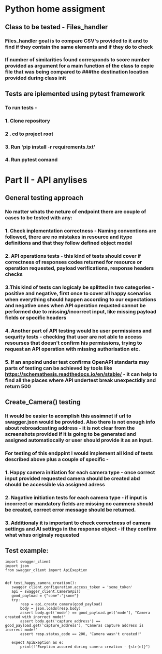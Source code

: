 # Python home assigment

## Class to be tested - Files_handler 

### Files_handler goal is to compare CSV's provided to it and to find if they contain the same elements and if they do to check
### If number of similarities found corresponds to score number provided as argument for a main function of the class to copie file that was being compared to ###the destination location provided during class init

## Tests are iplemented using pytest framework 

### To run tests - 

### 1. Clone repository

### 2 . cd to project root

### 3. Run 'pip install -r requirements.txt'

### 4. Run pytest comand 


# Part II - API anylises 

##  General  testing approach 
### No matter whats the neture of endpoint there are couple of cases to be tested with any:
### 1. Check inplementation correctness - Naming conventions are followed, there are no mistakes in resource and itype definitions and that they follow defined object model
### 2. API operations tests - this kind of tests should cover if correctness of responses codes returned for resource or operation requested, payload verifications, response headers checks 
### 3.This kind of tests can logicaly be splitted in two categories - positive and negative, first once to cover all happy scenarios when everything should happen according to our expectations and negative ones when API operation requsted cannot be performed due  to missing/incorrect input, like missing payload fields or specific headers  
### 4. Another part of API testing would be user permissions and sequrity tests - checking that user are not able to access resourses that doesn't confirm his permissions, trying to request an API operation with missing authorisation etc.
### 5. If an anpoind under test confirms OpenAPI standarts may parts of testing can be achieved by tools like https://schemathesis.readthedocs.io/en/stable/ - it can help to find all the places where API undertest break unexpectidly and return 500

## Create_Camera() testing 
### It would be easier to acomplish this assimnet if url to swagger.json would be provided. Also there is not enough info about rebroadcasting address - it is not  clear from the screenshots provided if it is going to be generated and assigned automatiocally or user should provide it as an input.
### For testing of this endppint I would implement all kind of tests described above plus a couple of specific -
### 1. Happy camera initiation for each camera type - once correct input provided requested camera should be created abd should be accessible via assigned adress
### 2. Nagative initiation tests for each camera type - if input is incorrect or mandatory fields are missing  no cammera should be created, correct error message should be returned. 
### 3. Additionaly it is important to check correctness of camera settings and AI settings in the response object - if they confirm what whas originaly requested 

## Test example:

 ```
 import swagger_client
 import json
 from swagger_client import ApiExeption
 

def test_happy_camera_creation():
    swagger_client.configuration.access_token = 'some_token'
    api = swagger_client.CameraApi()
    good_payload = {"some":"jsone"}
    try:
        resp = api.create_camera(good_payload)
        body = json.loads(resp.body)
        assert body.get('mode') == good_payload.get('mode'), "Camera created with inorrect mode!"
        assert body.get('capture_address') == good_payload.get('capture_address'), "Cameras capture address is inorrect mode!"
        assert resp.status_code == 200, "Camera wasn't created!"
        
    expect ApiExeption as e:
        print(f"Exeption accured during camera creation - {str(e)}")    
  
  ```



